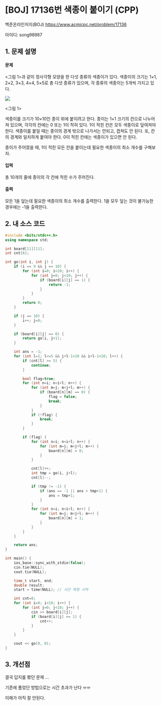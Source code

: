 # [BOJ] 17136번 색종이 붙이기 (CPP)


백준온라인저지(BOJ) https://www.acmicpc.net/problem/17136


아이디: song98987


## 1. 문제 설명

#### 문제
<그림 1>과 같이 정사각형 모양을 한 다섯 종류의 색종이가 있다. 색종이의 크기는 1×1, 2×2, 3×3, 4×4, 5×5로 총 다섯 종류가 있으며, 각 종류의 색종이는 5개씩 가지고 있다.

<img src="https://upload.acmicpc.net/496452ae-ce36-4d77-93f7-19d7f3f9ce28/-/preview/">

<그림 1>

색종이를 크기가 10×10인 종이 위에 붙이려고 한다. 종이는 1×1 크기의 칸으로 나누어져 있으며, 각각의 칸에는 0 또는 1이 적혀 있다. 1이 적힌 칸은 모두 색종이로 덮여져야 한다. 색종이를 붙일 때는 종이의 경계 밖으로 나가서는 안되고, 겹쳐도 안 된다. 또, 칸의 경계와 일치하게 붙여야 한다. 0이 적힌 칸에는 색종이가 있으면 안 된다.

종이가 주어졌을 때, 1이 적힌 모든 칸을 붙이는데 필요한 색종이의 최소 개수를 구해보자.

#### 입력
총 10개의 줄에 종이의 각 칸에 적힌 수가 주어진다.

#### 출력
모든 1을 덮는데 필요한 색종이의 최소 개수를 출력한다. 1을 모두 덮는 것이 불가능한 경우에는 -1을 출력한다.

## 2. 내 소스 코드

```c++
#include <bits/stdc++.h>
using namespace std;

int board[11][11];
int cnt[6];

int go(int i, int j) {
    if (i == 9 && j == 10) {
        for (int i=0; i<10; i++) {
            for (int j=0; j<10; j++) {
                if (board[i][j] == 1) {
                    return -1;
                }
            }
        }
        return 0;
    }

    if (j == 10) {
        i++; j=0;
    }

    if (board[i][j] == 0) {
        return go(i, j+1);
    }

    int ans = -1;
    for (int l=1; l<=5 && j+l-1<10 && i+l-1<10; l++) {
        if (cnt[l] >= 5) {
            continue;
        }

        bool flag=true;
        for (int n=i; n<i+l; n++) {
            for (int m=j; m<j+l; m++) {
                if (board[n][m] == 0) {
                    flag = false;
                    break;
                }
            }
            if (!flag) {
                break;
            }
        }

        if (flag) {
            for (int n=i; n<i+l; n++) {
                for (int m=j; m<j+l; m++) {
                    board[n][m] = 0;
                }
            }

            cnt[l]++;
            int tmp = go(i, j+l);
            cnt[l]--;

            if (tmp != -1) {
                if (ans == -1 || ans > tmp+1) {
                    ans = tmp+1;
                }
            }
            for (int n=i; n<i+l; n++) {
                for (int m=j; m<j+l; m++) {
                    board[n][m] = 1;
                }
            }
        }
    }

    return ans;
}

int main() {
    ios_base::sync_with_stdio(false);
    cin.tie(NULL);
    cout.tie(NULL);

    time_t start, end;
    double result;
    start = time(NULL); // 시간 측정 시작

    int cnt=0;
    for (int i=0; i<10; i++) {
        for (int j=0; j<10; j++) {
            cin >> board[i][j];
            if (board[i][j] == 1) {
                cnt++;
            }
        }
    }

    cout << go(0, 0);
}
```

## 3. 개선점

결국 답지를 봤던 문제 ...

기존에 풀었던 방법으로는 시간 초과가 난다 ㅠㅠ

이해가 아직 잘 안된다.